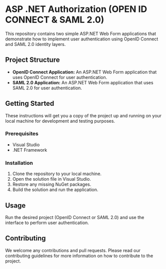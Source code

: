 <!DOCTYPE html>
<html>
<head>
  <title>README</title>
</head>
<body>
  <h1>ASP .NET Authorization (OPEN ID CONNECT &amp; SAML 2.0)</h1>
  <p>
    This repository contains two simple ASP.NET Web Form applications that demonstrate how to implement user authentication using OpenID Connect and SAML 2.0 identity layers.
  </p>
  <h2>Project Structure</h2>
  <ul>
    <li><strong>OpenID Connect Application:</strong> An ASP.NET Web Form application that uses OpenID Connect for user authentication.</li>
    <li><strong>SAML 2.0 Application:</strong> An ASP.NET Web Form application that uses SAML 2.0 for user authentication.</li>
  </ul>
  <h2>Getting Started</h2>
  <p>
    These instructions will get you a copy of the project up and running on your local machine for development and testing purposes.
  </p>
  <h3>Prerequisites</h3>
  <ul>
    <li>Visual Studio</li>
    <li>.NET Framework</li>
  </ul>
  <h3>Installation</h3>
  <ol>
    <li>Clone the repository to your local machine.</li>
    <li>Open the solution file in Visual Studio.</li>
    <li>Restore any missing NuGet packages.</li>
    <li>Build the solution and run the application.</li>
  </ol>
  <h2>Usage</h2>
  <p>
    Run the desired project (OpenID Connect or SAML 2.0) and use the interface to perform user authentication.
  </p>
  <h2>Contributing</h2>
  <p>
    We welcome any contributions and pull requests. Please read our contributing guidelines for more information on how to contribute to the project.
  </p>
</body>
</html>
